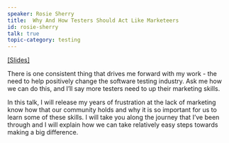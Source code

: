 ```yaml
---
speaker: Rosie Sherry
title:  Why And How Testers Should Act Like Marketeers
id: rosie-sherry
talk: true
topic-category: testing
---
```

<a href=" https://www.slideshare.net/rosiesherry/why-and-how-testers-should-act-like-marketeers">[Slides]</a>

There is one consistent thing that drives me forward with my work - the need to help positively change the software testing industry.  Ask me how we can do this, and I’ll say more testers need to up their marketing skills.

In this talk, I will release my years of frustration at the lack of marketing know how that our community holds and why it is so important for us to learn some of these skills.  I will take you along the journey that I’ve been through and I will explain how we can take relatively easy steps towards making a big difference.
